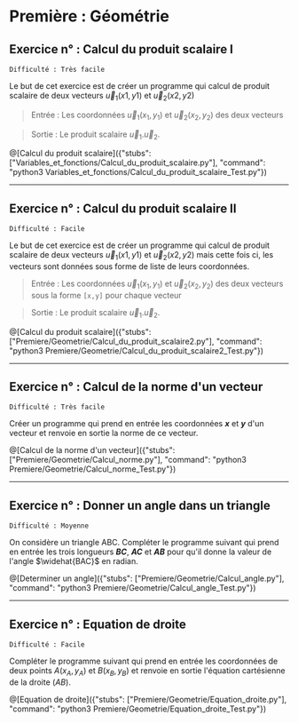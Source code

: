 # Première : Géométrie

## Exercice n° : Calcul du produit scalaire I
`Difficulté : Très facile`  

Le but de cet exercice est de créer un programme qui calcul de produit scalaire de deux vecteurs $`\vec u_1 (x1,y1)`$ et $`\vec u_2 (x2,y2)`$

> Entrée : Les coordonnées $`\vec u_1 (x_1,y_1)`$ et $`\vec u_2 (x_2,y_2)`$ des deux vecteurs

> Sortie : Le produit scalaire $`\vec u_1 .\vec u_2`$.

@[Calcul du produit scalaire]({"stubs": ["Variables_et_fonctions/Calcul_du_produit_scalaire.py"], "command": "python3 Variables_et_fonctions/Calcul_du_produit_scalaire_Test.py"})

---

## Exercice n° : Calcul du produit scalaire II
`Difficulté : Facile`  

Le but de cet exercice est de créer un programme qui calcul de produit scalaire de deux vecteurs $`\vec u_1 (x1,y1)`$ et $`\vec u_2 (x2,y2)`$ mais cette fois ci, les vecteurs sont données sous forme de liste de leurs coordonnées.

> Entrée : Les coordonnées $`\vec u_1 (x_1,y_1)`$ et $`\vec u_2 (x_2,y_2)`$ des deux vecteurs sous la forme `[x,y]` pour chaque vecteur

> Sortie : Le produit scalaire $`\vec u_1 .\vec u_2`$.

@[Calcul du produit scalaire]({"stubs": ["Premiere/Geometrie/Calcul_du_produit_scalaire2.py"], "command": "python3 Premiere/Geometrie/Calcul_du_produit_scalaire2_Test.py"})

---

## Exercice n° : Calcul de la norme d'un vecteur
`Difficulté : Très facile`

Créer un programme qui prend en entrée les coordonnées ***x*** et ***y*** d'un vecteur et renvoie en sortie la norme de ce vecteur.

@[Calcul de la norme d'un vecteur]({"stubs": ["Premiere/Geometrie/Calcul_norme.py"], "command": "python3 Premiere/Geometrie/Calcul_norme_Test.py"})

---

## Exercice n° : Donner un angle dans un triangle
`Difficulté : Moyenne`

On considère un triangle ABC. Compléter le programme suivant qui prend en entrée les trois longueurs ***BC***, ***AC*** et ***AB*** pour qu'il donne la valeur de l'angle $`\widehat{BAC}`$ en radian.

@[Determiner un angle]({"stubs": ["Premiere/Geometrie/Calcul_angle.py"], "command": "python3 Premiere/Geometrie/Calcul_angle_Test.py"})

---

## Exercice n° : Equation de droite
`Difficulté : Facile`

Compléter le programme suivant qui prend en entrée les coordonnées de deux points $`A(x_A,y_A)`$ et $`B(x_B,y_B)`$ et renvoie en sortie l'équation cartésienne de la droite $`(AB)`$.

@[Equation de droite]({"stubs": ["Premiere/Geometrie/Equation_droite.py"], "command": "python3 Premiere/Geometrie/Equation_droite_Test.py"})
